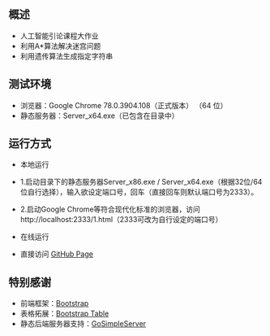 ## 概述
* 人工智能引论课程大作业
 * 利用A*算法解决迷宫问题
 * 利用遗传算法生成指定字符串

## 测试环境
* 浏览器：Google Chrome 78.0.3904.108（正式版本） （64 位）
* 静态服务器：Server_x64.exe（已包含在目录中）

## 运行方式
* 本地运行
 * 1.启动目录下的静态服务器Server_x86.exe / Server_x64.exe（根据32位/64位自行选择），输入欲设定端口号，回车（直接回车则默认端口号为2333）。
 * 2.启动Google Chrome等符合现代化标准的浏览器，访问http://localhost:2333/1.html（2333可改为自行设定的端口号） 

* 在线运行
 * 直接访问 [GitHub Page](https://isudocat.github.io/AI_Term_Project/1.html)

## 特别感谢
* 前端框架：[Bootstrap](https://code.z01.com/v4/)
* 表格拓展：[Bootstrap Table](https://bootstrap-table.com/)
* 静态后端服务器支持：[GoSimpleServer](https://github.com/tongyuantongyu/GoSimpleServer)
